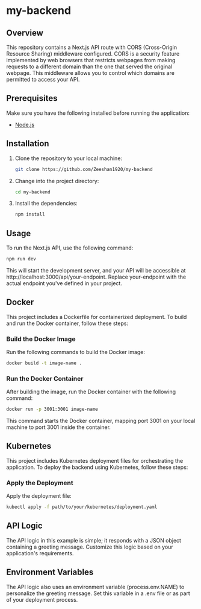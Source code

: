 # my-backend

## Overview 

This repository contains a Next.js API route with CORS (Cross-Origin Resource Sharing) middleware configured. CORS is a security feature implemented by web browsers that restricts webpages from making requests to a different domain than the one that served the original webpage. This middleware allows you to control which domains are permitted to access your API.

## Prerequisites

Make sure you have the following installed before running the application:
- [Node.js](https://nodejs.org/en)

## Installation

1. Clone the repository to your local machine:
    ```bash
    git clone https://github.com/Zeeshan1920/my-backend
    ```

2. Change into the project directory:
    ```bash
    cd my-backend
    ```

3. Install the dependencies:
    ```bash
    npm install
    ```

## Usage

To run the Next.js API, use the following command:
```bash
npm run dev
```
This will start the development server, and your API will be accessible at http://localhost:3000/api/your-endpoint. Replace your-endpoint with the actual endpoint you've defined in your project.

## Docker

This project includes a Dockerfile for containerized deployment. To build and run the Docker container, follow these steps:

### Build the Docker Image

Run the following commands to build the Docker image:

```bash
docker build -t image-name .
```
### Run the Docker Container
After building the image, run the Docker container with the following command:

```bash
docker run -p 3001:3001 image-name
```
This command starts the Docker container, mapping port 3001 on your local machine to port 3001 inside the container.

## Kubernetes

This project includes Kubernetes deployment files for orchestrating the application. To deploy the backend using Kubernetes, follow these steps:

### Apply the Deployment

Apply the deployment file:

```bash
kubectl apply -f path/to/your/kubernetes/deployment.yaml
```

## API Logic
The API logic in this example is simple; it responds with a JSON object containing a greeting message. Customize this logic based on your application's requirements.

## Environment Variables
The API logic also uses an environment variable (process.env.NAME) to personalize the greeting message. Set this variable in a .env file or as part of your deployment process. 
